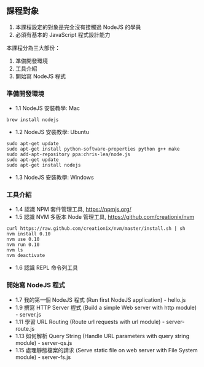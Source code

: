## 課程對象

1. 本課程設定的對象是完全沒有接觸過 NodeJS 的學員
2. 必須有基本的 JavaScript 程式設計能力

本課程分為三大部份：

1. 準備開發環境
2. 工具介紹
3. 開始寫 NodeJS 程式

### 準備開發環境

* 1.1 NodeJS 安裝教學: Mac

```
brew install nodejs
```

* 1.2 NodeJS 安裝教學: Ubuntu 

```
sudo apt-get update
sudo apt-get install python-software-properties python g++ make
sudo add-apt-repository ppa:chris-lea/node.js
sudo apt-get update
sudo apt-get install nodejs
```

* 1.3 NodeJS 安裝教學: Windows


### 工具介紹

* 1.4 認識 NPM 套件管理工具, https://npmjs.org/
* 1.5 認識 NVM 多版本 Node 管理工具, https://github.com/creationix/nvm

```
curl https://raw.github.com/creationix/nvm/master/install.sh | sh
nvm install 0.10
nvm use 0.10
nvm run 0.10
nvm ls
nvm deactivate
```

* 1.6 認識 REPL 命令列工具

### 開始寫 NodeJS 程式

* 1.7 我的第一個 NodeJS 程式 (Run first NodeJS application) - hello.js
* 1.9 撰寫 HTTP Server 程式 (Build a simple Web server with http module) - server.js
* 1.11 學習 URL Routing (Route url requests with url module) - server-route.js
* 1.13 如何解析 Query String (Handle URL parameters with query string module)  - server-qs.js
* 1.15 處理靜態檔案的請求 (Serve static file on web server with File System module) - server-fs.js


